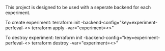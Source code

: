 This project is designed to be used with a seperate backend for each experiment.

To create experiment:
    terraform init -backend-config="key=experiment-perfeval-<<experiment name>>
    terraform apply -var="experiment=<<experiment name>>"

To destroy experiment:
    terraform init -backend-config="key=experiment-perfeval-<<experiment name>>
    terraform destroy -var="experiment=<<experiment name>>"